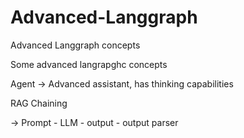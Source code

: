 # Advanced-Langgraph
Advanced Langgraph concepts

Some advanced langrapghc concepts


Agent -> Advanced assistant, has thinking capabilities


RAG Chaining

-> Prompt - LLM - output - output parser